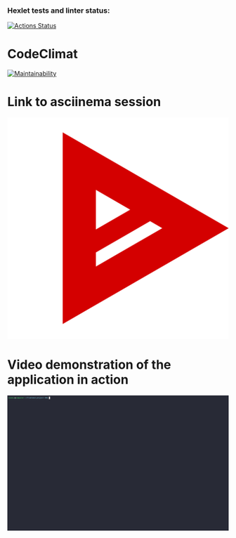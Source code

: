 ### Hexlet tests and linter status:
[![Actions Status](https://github.com/IvanLiVa/frontend-project-44/actions/workflows/hexlet-check.yml/badge.svg)](https://github.com/IvanLiVa/frontend-project-44/actions)

# CodeClimat
[![Maintainability](https://api.codeclimate.com/v1/badges/003b1743636d3068ff0d/maintainability)](https://codeclimate.com/github/IvanLiVa/frontend-project-44/maintainability)

# Link to asciinema session
[![asciinema](images/logo-red-512.png)](https://asciinema.org/a/aQNUTbuOWW6wEagxg3IC1Z7cT)

# Video demonstration of the application in action
![asciinema gif](demo.gif)